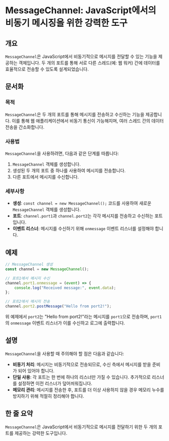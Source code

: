 <!--
Meta Description: # MessageChannel: JavaScript에서의 비동기 메시징을 위한 강력한 도구 ## 개요 `MessageChannel`은 JavaScript에서 비동기적으로 메시지를 전달할 수 있는 기능을 제공하는 객체입니다. 두 개의 포트를 통해 서로 다른 스레드(예: ...
Meta Keywords: messagechannel, 메시지를, channel, port2, 포트를
-->

# MessageChannel: JavaScript에서의 비동기 메시징을 위한 강력한 도구

## 개요
`MessageChannel`은 JavaScript에서 비동기적으로 메시지를 전달할 수 있는 기능을 제공하는 객체입니다. 두 개의 포트를 통해 서로 다른 스레드(예: 웹 워커) 간에 데이터를 효율적으로 전송할 수 있도록 설계되었습니다.

## 문서화

### 목적
`MessageChannel`은 두 개의 포트를 통해 메시지를 전송하고 수신하는 기능을 제공합니다. 이를 통해 웹 애플리케이션에서 비동기 통신이 가능해지며, 여러 스레드 간의 데이터 전송을 간소화합니다.

### 사용법
`MessageChannel`을 사용하려면, 다음과 같은 단계를 따릅니다:

1. `MessageChannel` 객체를 생성합니다.
2. 생성된 두 개의 포트 중 하나를 사용하여 메시지를 전송합니다.
3. 다른 포트에서 메시지를 수신합니다.

### 세부사항
- **생성**: `const channel = new MessageChannel();` 코드를 사용하여 새로운 `MessageChannel` 객체를 생성합니다.
- **포트**: `channel.port1`과 `channel.port2`는 각각 메시지를 전송하고 수신하는 포트입니다.
- **이벤트 리스너**: 메시지를 수신하기 위해 `onmessage` 이벤트 리스너를 설정해야 합니다.

## 예제

```javascript
// MessageChannel 생성
const channel = new MessageChannel();

// 포트1에서 메시지 수신
channel.port1.onmessage = (event) => {
    console.log("Received message:", event.data);
};

// 포트2에서 메시지 전송
channel.port2.postMessage("Hello from port2!");
```

위 예제에서 `port2`는 "Hello from port2!"라는 메시지를 `port1`으로 전송하며, `port1`의 `onmessage` 이벤트 리스너가 이를 수신하고 로그에 출력합니다.

## 설명
`MessageChannel`을 사용할 때 주의해야 할 점은 다음과 같습니다:

- **비동기 처리**: 메시지는 비동기적으로 전송되므로, 수신 측에서 메시지를 받을 준비가 되어 있어야 합니다.
- **단일 사용**: 각 포트는 한 번에 하나의 리스너만 가질 수 있습니다. 추가적으로 리스너를 설정하면 이전 리스너가 덮어씌워집니다.
- **메모리 관리**: 메시지를 전송한 후, 포트를 더 이상 사용하지 않을 경우 메모리 누수를 방지하기 위해 적절히 정리해야 합니다.

## 한 줄 요약
`MessageChannel`은 JavaScript에서 비동기적으로 메시지를 전달하기 위한 두 개의 포트를 제공하는 강력한 도구입니다.